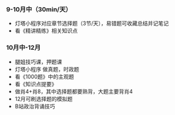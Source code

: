 ### 9-10月中（30min/天）

-   灯塔小程序对应章节选择题（3节/天），易错题可收藏总结并记笔记
-   看《精讲精练》相关知识点

### 10月中-12月

-   腿姐技巧课，押题课
-   灯塔小程序 做真题，时政题
-   看《1000题》中的主观题
-   看《知识点提要》
-   做肖4+肖8，其中选择题都要熟背，大题主要背肖4
-   12月可刷选择题的模拟题
-   B站政治背诵技巧
